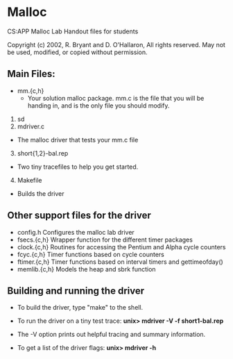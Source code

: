 # Malloc
CS:APP Malloc Lab
 Handout files for students

 Copyright (c) 2002, R. Bryant and D. O'Hallaron, All rights reserved.
 May not be used, modified, or copied without permission.

## Main Files:

* mm.{c,h}	
	* Your solution malloc package. mm.c is the file that you will be handing in, and is the only file you should modify.
1. sd
2. mdriver.c	
  * The malloc driver that tests your mm.c file

3. short{1,2}-bal.rep
  * Two tiny tracefiles to help you get started. 

4. Makefile	
  * Builds the driver

## Other support files for the driver

+ config.h	Configures the malloc lab driver
+ fsecs.{c,h}	Wrapper function for the different timer packages
+ clock.{c,h}	Routines for accessing the Pentium and Alpha cycle counters
+ fcyc.{c,h}	Timer functions based on cycle counters
+ ftimer.{c,h}	Timer functions based on interval timers and gettimeofday()
+ memlib.{c,h}	Models the heap and sbrk function

## Building and running the driver

+ To build the driver, type "make" to the shell.

+ To run the driver on a tiny test trace: **unix> mdriver -V -f short1-bal.rep**

+ The -V option prints out helpful tracing and summary information.

+ To get a list of the driver flags: **unix> mdriver -h**

